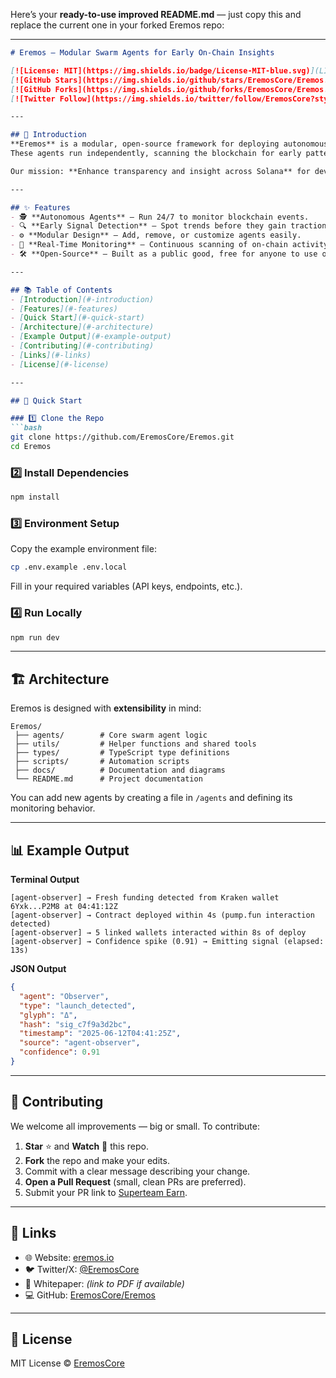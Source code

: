 Here’s your **ready-to-use improved README.md** — just copy this and replace the current one in your forked Eremos repo:

---

````markdown
# Eremos — Modular Swarm Agents for Early On-Chain Insights

[![License: MIT](https://img.shields.io/badge/License-MIT-blue.svg)](LICENSE)
[![GitHub Stars](https://img.shields.io/github/stars/EremosCore/Eremos.svg)](https://github.com/EremosCore/Eremos/stargazers)
[![GitHub Forks](https://img.shields.io/github/forks/EremosCore/Eremos.svg)](https://github.com/EremosCore/Eremos/network/members)
[![Twitter Follow](https://img.shields.io/twitter/follow/EremosCore?style=social)](https://twitter.com/EremosCore)

---

## 📌 Introduction
**Eremos** is a modular, open-source framework for deploying autonomous **“swarm agents”** that monitor on-chain activity across the **Solana ecosystem**.  
These agents run independently, scanning the blockchain for early patterns and behaviors — such as **funding flows**, **bundling activity**, and **contract deployments** — surfacing valuable insights *before they become obvious*.

Our mission: **Enhance transparency and insight across Solana** for developers, analysts, and researchers.

---

## ✨ Features
- 🕵️ **Autonomous Agents** — Run 24/7 to monitor blockchain events.
- 🔍 **Early Signal Detection** — Spot trends before they gain traction.
- ⚙️ **Modular Design** — Add, remove, or customize agents easily.
- 📡 **Real-Time Monitoring** — Continuous scanning of on-chain activity.
- 🛠 **Open-Source** — Built as a public good, free for anyone to use or extend.

---

## 📚 Table of Contents
- [Introduction](#-introduction)
- [Features](#-features)
- [Quick Start](#-quick-start)
- [Architecture](#-architecture)
- [Example Output](#-example-output)
- [Contributing](#-contributing)
- [Links](#-links)
- [License](#-license)

---

## 🚀 Quick Start

### 1️⃣ Clone the Repo
```bash
git clone https://github.com/EremosCore/Eremos.git
cd Eremos
````

### 2️⃣ Install Dependencies

```bash
npm install
```

### 3️⃣ Environment Setup

Copy the example environment file:

```bash
cp .env.example .env.local
```

Fill in your required variables (API keys, endpoints, etc.).

### 4️⃣ Run Locally

```bash
npm run dev
```

---

## 🏗 Architecture

Eremos is designed with **extensibility** in mind:

```
Eremos/
 ├── agents/        # Core swarm agent logic
 ├── utils/         # Helper functions and shared tools
 ├── types/         # TypeScript type definitions
 ├── scripts/       # Automation scripts
 ├── docs/          # Documentation and diagrams
 └── README.md      # Project documentation
```

You can add new agents by creating a file in `/agents` and defining its monitoring behavior.

---

## 📊 Example Output

**Terminal Output**

```
[agent-observer] → Fresh funding detected from Kraken wallet 6Yxk...P2M8 at 04:41:12Z
[agent-observer] → Contract deployed within 4s (pump.fun interaction detected)
[agent-observer] → 5 linked wallets interacted within 8s of deploy
[agent-observer] → Confidence spike (0.91) → Emitting signal (elapsed: 13s)
```

**JSON Output**

```json
{
  "agent": "Observer",
  "type": "launch_detected",
  "glyph": "Δ",
  "hash": "sig_c7f9a3d2bc",
  "timestamp": "2025-06-12T04:41:25Z",
  "source": "agent-observer",
  "confidence": 0.91
}
```

---

## 🤝 Contributing

We welcome all improvements — big or small.
To contribute:

1. **Star** ⭐ and **Watch** 👀 this repo.
2. **Fork** the repo and make your edits.
3. Commit with a clear message describing your change.
4. **Open a Pull Request** (small, clean PRs are preferred).
5. Submit your PR link to [Superteam Earn](https://earn.superteam.fun/).

---

## 🔗 Links

* 🌐 Website: [eremos.io](https://eremos.io)
* 🐦 Twitter/X: [@EremosCore](https://twitter.com/EremosCore)
* 📄 Whitepaper: *(link to PDF if available)*
* 💻 GitHub: [EremosCore/Eremos](https://github.com/EremosCore/Eremos)

---

## 📄 License

MIT License © [EremosCore](https://github.com/EremosCore)

```


